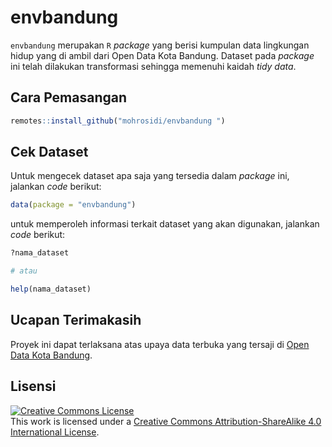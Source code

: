 # envbandung

`envbandung` merupakan `R` *package* yang berisi kumpulan data lingkungan hidup yang di ambil dari Open Data Kota Bandung. Dataset pada *package* ini telah dilakukan transformasi sehingga memenuhi kaidah *tidy data*.

## Cara Pemasangan

``` r
remotes::install_github("mohrosidi/envbandung ")
```

## Cek Dataset

Untuk mengecek dataset apa saja yang tersedia dalam *package* ini, jalankan *code* berikut:

``` r
data(package = "envbandung")
```

untuk memperoleh informasi terkait dataset yang akan digunakan, jalankan *code* berikut:

``` r
?nama_dataset

# atau

help(nama_dataset)
```

## Ucapan Terimakasih

Proyek ini dapat terlaksana atas upaya data terbuka yang tersaji di [Open Data Kota Bandung](http://data.bandung.go.id/).

## Lisensi

<a rel="license" href="http://creativecommons.org/licenses/by-sa/4.0/"><img alt="Creative Commons License" style="border-width:0" src="https://i.creativecommons.org/l/by-sa/4.0/88x31.png" /></a><br />This
work is licensed under a
<a rel="license" href="http://creativecommons.org/licenses/by-sa/4.0/">Creative
Commons Attribution-ShareAlike 4.0 International License</a>.
